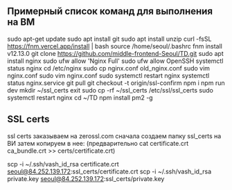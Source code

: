 ## Примерный список команд для выполнения на ВМ

sudo apt-get update
sudo apt install git
sudo apt install unzip
curl -fsSL https://fnm.vercel.app/install | bash
source /home/seoul/.bashrc
fnm install v12.13.0
git clone https://github.com/middle-frontend-Seoul/TD.git
sudo apt install nginx
sudo ufw allow 'Nginx Full'
sudo ufw allow OpenSSH
systemctl status nginx
cd /etc/nginx
sudo cp nginx.conf old_nginx.conf
sudo vim nginx.conf
sudo vim nginx.conf
sudo systemctl restart nginx
systemctl status nginx.service
git pull
git checkout -t origin/ssl-confirm
npm i
npm run dev
mkdir ~/ssl_certs
exit
sudo cp -rf ~/ssl_certs /etc/ssl/ssl_certs
sudo systemctl restart nginx
cd ~/TD
npm install pm2 -g

## SSL certs
ssl certs заказываем на zerossl.com
сначала создаем папку ssl_certs на ВИ
затем копируем в нее:
(предварительно cat certificate.crt ca_bundle.crt >> certs/certificate.crt)

scp -i ~/.ssh/vash_id_rsa certificate.crt seoul@84.252.139.172:ssl_certs/certificate.crt
scp -i ~/.ssh/vash_id_rsa private.key seoul@84.252.139.172:ssl_certs/private.key
